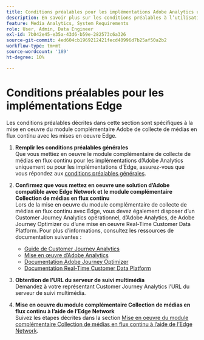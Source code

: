 ```yaml
---
title: Conditions préalables pour les implémentations Adobe Analytics uniquement
description: En savoir plus sur les conditions préalables à l’utilisation du module complémentaire Collection de médias en flux continu avec les mises en oeuvre d’Adobe Analytics uniquement ou les mises en oeuvre d’Edge
feature: Media Analytics, System Requirements
role: User, Admin, Data Engineer
exl-id: 7b042e45-e35a-43d6-b59e-282573c6a326
source-git-commit: 4ed604cb1969212421fecd40996d7b25af50a2b2
workflow-type: tm+mt
source-wordcount: '189'
ht-degree: 10%

---
```


# Conditions préalables pour les implémentations Edge

Les conditions préalables décrites dans cette section sont spécifiques à la mise en oeuvre du module complémentaire Adobe de collecte de médias en flux continu avec les mises en oeuvre Edge.

1. **Remplir les conditions préalables générales**<br>
Que vous mettiez en oeuvre le module complémentaire de collecte de médias en flux continu pour les implémentations d’Adobe Analytics uniquement ou pour les implémentations d’Edge, assurez-vous que vous répondez aux [conditions préalables générales](/help/getting-started/prereqs.md).

1. **Confirmez que vous mettez en oeuvre une solution d’Adobe compatible avec Edge Network et le module complémentaire Collection de médias en flux continu**<br>
Lors de la mise en oeuvre du module complémentaire de collecte de médias en flux continu avec Edge, vous devez également disposer d’un Customer Journey Analytics opérationnel, d’Adobe Analytics, de Adobe Journey Optimizer ou d’une mise en oeuvre Real-Time Customer Data Platform. Pour plus d’informations, consultez les ressources de documentation suivantes :
   * [Guide de Customer Journey Analytics](https://experienceleague.adobe.com/docs/analytics-platform/using/cja-landing.html?lang=fr)
   * [Mise en œuvre d’Adobe Analytics](https://experienceleague.adobe.com/docs/analytics/implementation/home.html?lang=fr)
   * [Documentation Adobe Journey Optimizer](https://experienceleague.adobe.com/docs/journey-optimizer.html?lang=fr)
   * [Documentation Real-Time Customer Data Platform](https://experienceleague.adobe.com/docs/real-time-customer-data-platform.html?lang=fr)

1. **Obtention de l’URL du serveur de suivi multimédia**<br>
Demandez à votre représentant Customer Journey Analytics l’URL du serveur de suivi multimédia. <!-- This is the `collection-api-server` URL for the Mobile SDK, the JavaScript SDK, and the non-collection-api tracking server for Roku. Domain names for API implementation is: `[your_namespace].hb-api.omtrdc.net`. -->

1. **Mise en oeuvre du module complémentaire Collection de médias en flux continu à l’aide de l’Edge Network**<br>
Suivez les étapes décrites dans la section [Mise en oeuvre du module complémentaire Collection de médias en flux continu à l’aide de l’Edge Network](/help/implementation/edge/implementation-edge.md).
